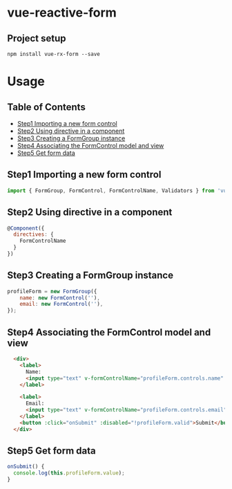# vue-reactive-form

## Project setup
```
npm install vue-rx-form --save
```

# Usage

## Table of Contents

* [Step1 Importing a new form control](##Step1-Importing-a-new-form-control)
* [Step2 Using directive in a component](##Step2-Using-directive-in-a-component)
* [Step3 Creating a FormGroup instance](##Step3-Creating-a-FormGroup-instance)
* [Step4 Associating the FormControl model and view](##Step4-Associating-the-FormControl-model-and-view)
* [Step5 Get form data](##Step5-Get-form-data)


## Step1 Importing a new form control
```JavaScript
import { FormGroup, FormControl, FormControlName, Validators } from 'vue-rx-form';
```

## Step2 Using directive in a component
```JavaScript
@Component({
  directives: {
    FormControlName
  }
})
```

## Step3 Creating a FormGroup instance
```JavaScript
profileForm = new FormGroup({
    name: new FormControl(''),
    email: new FormControl(''),
});
```

## Step4 Associating the FormControl model and view
```HTML
  <div>
    <label>
      Name:
      <input type="text" v-formControlName="profileForm.controls.name" />
    </label>

    <label>
      Email:
      <input type="text" v-formControlName="profileForm.controls.email" />
    </label>
    <button :click="onSubmit" :disabled="!profileForm.valid">Submit</button>
  </div>
```
## Step5 Get form data
```Javascript
onSubmit() {
  console.log(this.profileForm.value);
}
```

